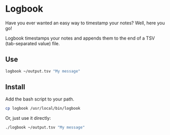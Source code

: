 Logbook
=======

Have you ever wanted an easy way to timestamp your notes? Well, here you go!

Logbook timestamps your notes and appends them to the end of a TSV (tab-separated value) file.

Use
---

```bash
logbook ~/output.tsv "My message"
```

Install
-------

Add the bash script to your path.

```bash
cp logbook /usr/local/bin/logbook
```

Or, just use it directly:

```bash
./logbook ~/output.tsv "My message"
```